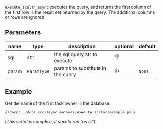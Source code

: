 
`execute_scalar_async` executes the query, and returns the first column of the first row in the result set returned by 
the query.  The additional columns or rows are ignored.


## Parameters
| name  | type        | description                       | optional     | default |
|-------|-------------|-----------------------------------|--------------|---------|
| sql   | `str`       | the sql query str to execute      | :thumbsdown: |         |
| param | `ParamType` | params to substitute in the query | :thumbsup:   | `None`  |

## Example
Get the name of the first task owner in the database.

```python
{!docs/../docs_src/async_methods/execute_scalar/example.py!}
```
(*This script is complete, it should run "as is"*)